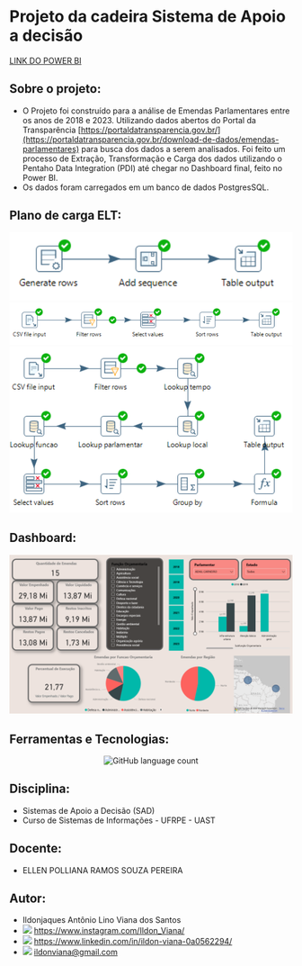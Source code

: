 # Projeto da cadeira Sistema de Apoio a decisão
[LINK DO POWER BI](https://app.powerbi.com/view?r=eyJrIjoiMzk3MWQ2ZjEtZGRhMC00YmYzLWFmMGMtMmY2Mjk1NzY0ODgxIiwidCI6IjQ4ZTA3YWU2LWQ1MjMtNDk1NC1iNDJjLTllODQ4ZDg5NDVjZiJ9)

## Sobre o projeto:
- O Projeto foi construído para a análise de Emendas Parlamentares entre os anos de 2018 e 2023. Utilizando dados abertos do Portal da Transparência [https://portaldatransparencia.gov.br/](https://portaldatransparencia.gov.br/download-de-dados/emendas-parlamentares) para busca dos dados a serem analisados. Foi feito um processo de Extração, Transformação e Carga dos dados utilizando o Pentaho Data Integration (PDI) até chegar no Dashboard final, feito no Power BI.
- Os dados foram carregados em um banco de dados PostgresSQL.

## Plano de carga ELT:

<div align="center">
 <img alt="GitHub language count" src=https://github.com/IldonViana/SAD_EmendasParlamentares/blob/main/PDI_Transformacoes/Prints/ft_dim_tempo.png width="600px">
 <img alt="GitHub language count" src=https://github.com/IldonViana/SAD_EmendasParlamentares/blob/main/PDI_Transformacoes/Prints/ft_dim_geral.png width="600px">
 <img alt="GitHub language count" src=https://github.com/IldonViana/SAD_EmendasParlamentares/blob/main/PDI_Transformacoes/Prints/ft_fato_emendas.png width="600px">
</div>

## Dashboard:
<div align="center">
 <img alt="GitHub language count" src=https://github.com/IldonViana/SAD_EmendasParlamentares/blob/main/Arquivos/Dashboard.png>
</div>

## Ferramentas e Tecnologias:

<div align="center">
 <img alt="GitHub language count" src="https://github.com/IldonViana/SAD_EmendasParlamentares/blob/main/Arquivos/Arquitetura tecnológica do DM.png" width="600px">
</div>

## Disciplina:
 - Sistemas de Apoio a Decisão (SAD)
 - Curso de Sistemas de Informações - UFRPE - UAST
 
## Docente:
 - ELLEN POLLIANA RAMOS SOUZA PEREIRA
 
## Autor:
 - Ildonjaques Antônio Lino Viana dos Santos
 - <img src="https://cdn-icons-png.flaticon.com/512/2111/2111463.png" width="25px"/> https://www.instagram.com/Ildon_Viana/
 - <img src="https://cdn-icons-png.flaticon.com/512/3536/3536505.png" width="25px"/> https://www.linkedin.com/in/ildon-viana-0a0562294/
 - <img src="https://cdn-icons-png.flaticon.com/512/888/888853.png" width="25px"/> ildonviana@gmail.com
